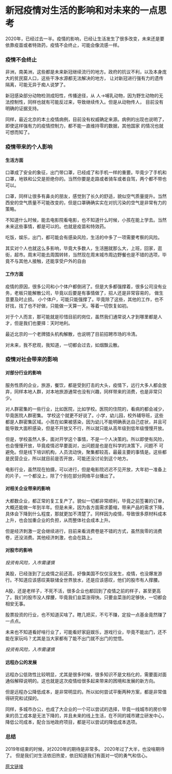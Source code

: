 # 新冠疫情对生活的影响和对未来的一点思考

2020年，已经过去一半。疫情的影响，已经让生活发生了很多改变，未来还是要依靠疫苗或者特效药，疫情不会终止，可能会像流感一样。

### 疫情不会终止

非洲，南美洲，这些都是未来新冠继续流行的地方。政府的抗议不利，以及本身庞大的贫民窟人口，这些干净水源都无法解决的地方，
让对新冠进行强有力的遗传隔离，可能无异于痴人说梦了。

新冠感染部分动物检测成阳性，传播途径，从 人->哺乳动物，因为野生动物的无法控制性，同样也就有可能反过来，导致继续传入。但是从动物传人，
目前没有明确的证据支持。

同样，最近北京的本土疫情病例，目前没有权威确定来源。病例的出现也说明了，即使这样强有力的疫情控制力，都不能一直维持零的数据，其他国家
的情况也就可想而知了。


### 疫情带来的个人影响

#### 生活方面

口罩成了安全的象征，出门带口罩，已经成了和手机一样的重要。毕竟少了手机和口罩，地铁和公交是拒绝你的。当然你要是走路或者骑车或者自驾，两个都不带也可以。

口罩，同样让很多有鼻炎的朋友，感觉到了长久的舒适，貌似空气质量提升。当然西安的空气质量不可能改变的，但是口罩确确实实在对抗污染的空气是非常有力的策略。

不知道什么时候，能去电影院看电影，也不知道什么时候，小孩在能上学去。当然未来这些事情，都是可以的。也就是疫苗和特效药。

吃饭，娱乐，出门，都可能会有感染风险，生活的中多了一项需要考察的风险。

其实对个人也就这么多影响，毕竟大多数人，生活圈就那么大，上班，回家，逛街，超市。周末可能去周围转转，当然现在周末城市周边野餐也是不错的选项，毕竟不与其他人接触，还能享受户外的自由

#### 工作方面

疫情的原因，很多公司和小个体户都倒闭了。但是大多都强撑着，很多公司没有业务，老板只能解散公司，毕竟以后要是有事情做了，招人还是非常容易的，
做生意要及时止损。
小个体户，可能只能强撑了。毕竟除了这些，其他的工作，也不好找，找了也不好做，只能做一天算一天。等着一切恢复如初。

对于个人而言，那可能就是珍惜目前的岗位，虽然我们通常说人才到哪里都是人才，但是我们也要择：天时地利。

最近北京的一个老牌猎头机构解散，也说明了目前招聘市场的冷清。

对未来，我不悲观，我知道，一切都会过去，如烟飘云散。



### 疫情对社会带来的影响

#### 对部分行业的影响

服务性质的企业，旅游，餐饮，都是受到打击的大头，疫情下，远行大多人都会放弃，同样本地人群，对本地旅游通常也没有兴趣，同样带来的消费，也是非常只少。

对人群密集的一些行业，比如医院，比如学校。医院的住院的，看病的都会减少，毕竟医院人群密集。
学校这个就更不好说了。小学，幼儿园，校外辅导班，这些都是人群密集区域。小孩在如果被感染，因为幼儿不能明确表达自己症状，并且可能导致大面积感染，但是不开放又不行，所以就只能从高年级到低年级慢慢开放。

但是，学校虽然人多，面对开学这个事情，不是一个人决策的。所以即使有风险，也会慢慢开放，毕竟疫情迟早要面对，出问题是也是在科学的决策下，问题不
可避免。但是线下培训机构，人员流动快，聚集都较高，最最主要的事情是。这些都是民营企业，所以就目前是否开放，可能还没讨论到这个地方。

电影行业，虽然现在拍摄，可以进行，但是电影院迟迟不见开放，大年初一准备上的片子，一个都没上，除了个别在部分网络平台播出了。

#### 对相关企业带来的影响

大都数企业，都正常的复工复产了。貌似一切都非常顺利，毕竟之前签署的订单，大概还能做一年到半年。但是未来，因为各方面需求萎缩，带来产品的需求下降，具体会下降到什么程度，那就更加不清楚了。同样因为疫情，导致很多原材料成本上升，也会加重企业的负担，从而整体社会成本上升。

但是经济刺激一定会继续进行，目前来看消费卷是不错的方式，虽然我零的消费卷，还没消费。其他经济刺激，也会在路上。

#### 对股市的影响

*投资有风险，入市需谨慎*

美股，已经涨到了比疫情之前还高，好像美国不仅仅没发生，疫情，也没爆发游行。不知道应该感叹美联储全世界放水，还是应该感叹，他们的股市有人撑腰。

A股，还是老样子，不死不活，很多企业也都回到了疫情之前的样子，甚至更高了。我们的股市没人撑腰，毕竟我们韭菜涨得快。只要韭菜涨的足够快，一切都会
相安无事。

股票投资的行业，也不知道买啥了。瞎几把买，不亏不赚，定投一点基金竟然赚了一点点。

未来也不知道看好啥行业了，可能看好家庭娱乐，游戏行业，毕竟不能出门，还不能在家玩吗？尤其是当大家都有了能不出门就不出门的觉悟。

*投资有风险，入市需谨慎*

#### 远程办公的发展

远程办公低效性比较明显，尤其是很多时候，很多知识不是文档化的，需要面对面通俗解释说明的。这也就是这次疫情给很多起来带来的困境和发展的新方向。

但是远程办公降低成本，是非常明显的。所以如何尝试平衡两种方案，都是非常值得研究和试探的。

同样，多城市办公，也成了大企业的一个可以尝试的选择，毕竟一线城市的房价带来的员工成本是无法下降的，并且未来的线上生活，在不同的城市建立研发中心，
降低公司成本，配合当地政府项目，都是可以尝试的降低成本选项。

### 总结

2019年结束的时候，对2020年的期待是非常多。
2020年过了大半，也没啥期待了。
但是我们对生活依旧热爱，依旧知道我们有面对一切的勇气和信心。

[原文链接](https://mp.weixin.qq.com/s/-3cePY6PHAibs0igQu7zYg)
